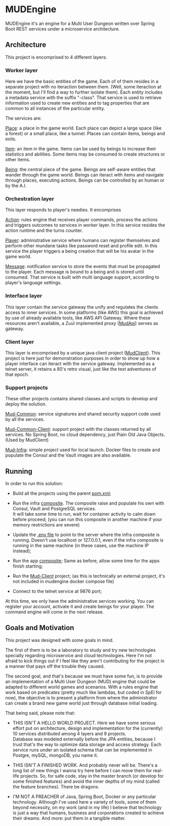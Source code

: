 # MUDEngine

MUDEngine it's an engine for a Multi User Dungeon written over Spring Boot REST services
under a microservice architecture.

## Architecture


This project is encomprised to 4 different layers:


### Worker layer

Here we have the basic entities of the game.  Each of of them resides in a
separate project with no iteraction between them.  (Well, some iteraction at
the moment, but I'll find a way to further isolate them).
Each entity includes a metadata service with the suffix "-class".  That
service is used to retrieve information used to create new entities and to
tag properties that are common to all instances of the particular entity.

The services are:

[Place](mud-world): a place in the game world.  Each place can depict a large space (like
a forest) or a small place, like a tunnel.  Places can contain items, beings
and exits.

[Item](mud-item): an item in the game.  Items can be used by beings to increase their
statistics and abilities.  Some items may be consumed to create structures
or other items.

[Being](mud-being): the central piece of the game.  Beings are self-aware entities that
wander through the game world.  Beings can iteract with items and navigate
through places, executing actions.  Beings can be controlled by an human
or by the A.I.



### Orchestration layer

This layer responds to player's needies.  It encomprises

[Action](mud-action): rules engine that receives player commands, process the actions and
triggers outcomes to services in worker layer.  In this service resides the
action runtime and the turns counter.

[Player](mud-player): administrative service where humans can register themselves and perform
other mundane tasks like password reset and profile edit.
In this service the player triggers a being creation that will be his avatar
in the game world.

[Message](mud-message): notification service to store the events that must be propagated to
the player.  Each message is bound to a being and is stored until consumed.
That service is built with multi language support, according to player's
language settings.


### Interface layer

This layer contain the service gateway the unify and regulates the clients
access to inner services.  In some platforms (like AWS) this goal is achieved
by use of already available tools, like AWS API Gateway.  Where these resources
aren't available, a Zuul implemented proxy ([MudApi](mud-api)) serves as gateway.


### Client layer

This layer is encomprised by a unique java client project ([MudClient](mud-client)).
This project is here just for demonstration purposes in order to show up how a 
player interface can iteract with the service gateway.
Implemented as a telnet server, it retains a 80's retro visual, just like the
text adventures of that epoch.


### Support projects

These other projects contains shared classes and scripts to develop and deploy
the solution.


[Mud-Common](mud-common): service signatures and shared security support code used by all
the services.

[Mud-Common-Client](mud-common-client): support project with the classes returned by all services.
No Spring Boot, no cloud dependency, just Plain Old Java Objects.
(Used by MudClient)

[Mud-Infra](mud-infra): simple project used for local launch. Docker files to create and populate
the Consul and the Vault images are also available.


## Running

In order to run this solution:

- Build all the projects using the parent [pom.xml](mud-infra/app/pom.xml);

- Run the infra [composite](mud-infra/docker-compose.yml).
The composite raise and populate his own with Consul, Vault and PostgreSQL services.  
It will take some time to run, wait for container activity to calm down before proceed;
(you can run this composite in another machine if your memory restrictions are severe)

- Update the [.env file](mud-infra/app/.env)  to point to the server where the infra composite
is running.  Doesn't use localhost or 127.0.0.1, even if the infra composite is running in 
the same machine (in these cases, use the machine IP instead);

- Run the app [composite](mud-infra/app/docker-compose.yml);
Same as before, allow some time for the apps finish starting;

- Run the [Mud-Client](mud-client) project;
(as this is technically an external project, it's not included in mudengine docker compose file)

- Connect to the telnet service at 9876 port;

At this time, we only have the administrative services working.  You can register your account,
activate it and create beings for your player.  The command engine will come in the next release.


## Goals and Motivation

This project was designed with some goals in mind.

The first of them is to be a laboratory to study and try new technologies 
specially regarding microservice and cloud technologies.
Here I'm not afraid to kick things out if I feel like they aren't contributing
for the project in a manner that pays off the trouble they caused.

The second goal, and that's because we must have some fun, is to provide an
implementation of a Multi User Dungeon (MUD) engine that could be adapted to
different world games and scenarios.  With a rules engine that work based on
predicates (pretty much like lambdas, but coded in SpEl for now), the 
objective is to present a platform from where the administrator can create a 
brand new game world just through database initial loading.

That being said, please note that:

- THIS ISN'T A HELLO WORLD PROJECT.
Here we have some serious effort put on architecture, design and implementation
for the (currently) 10 services distributed among 4 layers and 9 projects.  
Database was modeled externally before the JPA entities, because I trust that's
the way to optimize data storage and access strategy.  Each service runs under 
an isolated schema that can be implemented in Postgre, mySQL, mongoDB, you name
it.


- THIS ISN'T A FINISHED WORK.
And probably never will be.  There's a long list of new things I wanna try here
before I can move them for real-life projects.  So, for safe code, stay in the
master branch (or develop for some finished features) and avoid the inner
depths of my mind (called the feature branches).  There be dragons.

- I'M NOT A PREACHER of Java, Spring Boot, Docker or any particular technology.
Although I've used here a variety of tools, some of them beyond necessity, on
my work (and in my life) I believe that technology is just a way that humans,
business and corporations created to achieve their dreams.  And more: put them
in a tangible matter.
